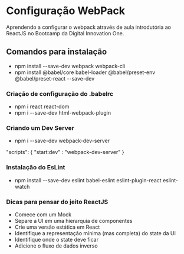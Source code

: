# Configuração WebPack

Aprendendo a configurar o webpack através de aula introdutória ao ReactJS no Bootcamp da Digital Innovation One.

## Comandos para instalação

- npm install --save-dev webpack webpack-cli
- npm install @babel/core babel-loader @babel/preset-env @babel/preset-react --save-dev

### Criação de configuração do .babelrc

- npm i react react-dom
- npm i --save-dev html-webpack-plugin

### Criando um Dev Server

- npm i --save-dev webpack-dev-server

"scripts": {
  "start:dev" : "webpack-dev-server"
}

### Instalação do EsLint

- npm install --save-dev eslint babel-eslint eslint-plugin-react eslint-watch

### Dicas para pensar do jeito ReactJS

- Comece com um Mock
- Separe a UI em uma hierarquia de componentes
- Crie uma versão estática em React
- Identifique a representação mínima (mas completa) do state da UI
- Identifique onde o state deve ficar
- Adicione o fluxo de dados inverso